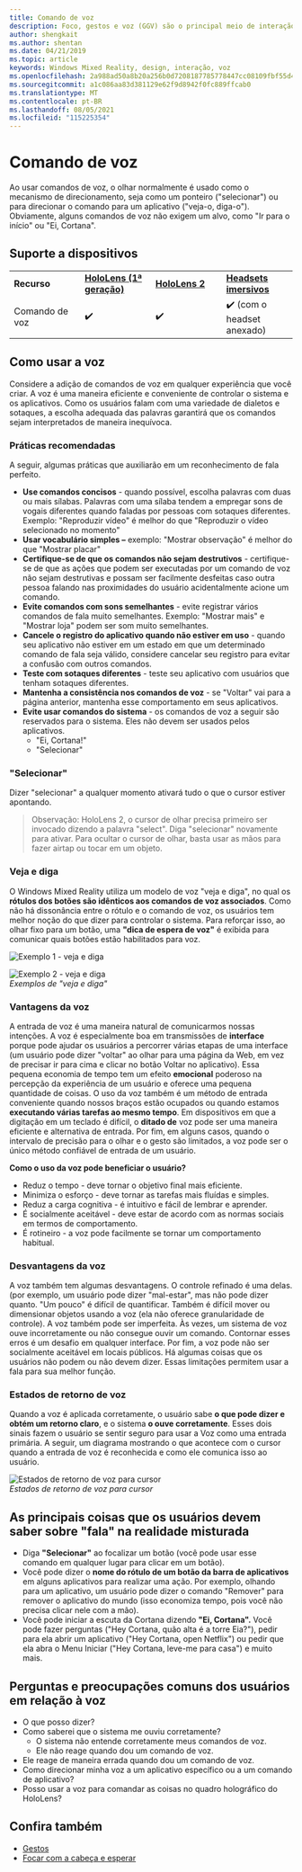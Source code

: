 ```yaml
---
title: Comando de voz
description: Foco, gestos e voz (GGV) são o principal meio de interação do HoloLens. Este artigo fornece orientação sobre design de voz.
author: shengkait
ms.author: shentan
ms.date: 04/21/2019
ms.topic: article
keywords: Windows Mixed Reality, design, interação, voz
ms.openlocfilehash: 2a988ad50a8b20a256b0d7208187785778447cc08109fbf55d4ae83e820a76ba
ms.sourcegitcommit: a1c086aa83d381129e62f9d8942f0fc889ffcab0
ms.translationtype: MT
ms.contentlocale: pt-BR
ms.lasthandoff: 08/05/2021
ms.locfileid: "115225354"
---
```

# <a name="voice-commanding"></a>Comando de voz

Ao usar comandos de voz, o olhar normalmente é usado como o mecanismo de direcionamento, seja como um ponteiro ("selecionar") ou para direcionar o comando para um aplicativo ("veja-o, diga-o"). Obviamente, alguns comandos de voz não exigem um alvo, como "Ir para o início" ou "Ei, Cortana".


## <a name="device-support"></a>Suporte a dispositivos

<table>
    <colgroup>
    <col width="25%" />
    <col width="25%" />
    <col width="25%" />
    <col width="25%" />
    </colgroup>
    <tr>
        <td><strong>Recurso</strong></td>
        <td><a href="/hololens/hololens1-hardware"><strong>HoloLens (1ª geração)</strong></a></td>
        <td><a href="https://docs.microsoft.com/hololens/hololens2-hardware"><strong>HoloLens 2</strong></td>
        <td><a href="../discover/immersive-headset-hardware-details.md"><strong>Headsets imersivos</strong></a></td>
    </tr>
     <tr>
        <td>Comando de voz</td>
        <td>✔️</td>
        <td>✔️</td>
        <td>✔️ (com o headset anexado)</td>
    </tr>
</table>



## <a name="how-to-use-voice"></a>Como usar a voz

Considere a adição de comandos de voz em qualquer experiência que você criar. A voz é uma maneira eficiente e conveniente de controlar o sistema e os aplicativos. Como os usuários falam com uma variedade de dialetos e sotaques, a escolha adequada das palavras garantirá que os comandos sejam interpretados de maneira inequívoca.

### <a name="best-practices"></a>Práticas recomendadas

A seguir, algumas práticas que auxiliarão em um reconhecimento de fala perfeito.
* **Use comandos concisos** - quando possível, escolha palavras com duas ou mais sílabas. Palavras com uma sílaba tendem a empregar sons de vogais diferentes quando faladas por pessoas com sotaques diferentes. Exemplo: "Reproduzir vídeo" é melhor do que "Reproduzir o vídeo selecionado no momento"
* **Usar vocabulário simples –** exemplo: "Mostrar observação" é melhor do que "Mostrar placar"
* **Certifique-se de que os comandos não sejam destrutivos** - certifique-se de que as ações que podem ser executadas por um comando de voz não sejam destrutivas e possam ser facilmente desfeitas caso outra pessoa falando nas proximidades do usuário acidentalmente acione um comando.
* **Evite comandos com sons semelhantes** - evite registrar vários comandos de fala muito semelhantes. Exemplo: "Mostrar mais" e "Mostrar loja" podem ser som muito semelhantes.
* **Cancele o registro do aplicativo quando não estiver em uso** - quando seu aplicativo não estiver em um estado em que um determinado comando de fala seja válido, considere cancelar seu registro para evitar a confusão com outros comandos.
* **Teste com sotaques diferentes** - teste seu aplicativo com usuários que tenham sotaques diferentes.
* **Mantenha a consistência nos comandos de voz** - se "Voltar" vai para a página anterior, mantenha esse comportamento em seus aplicativos.
* **Evite usar comandos do sistema** - os comandos de voz a seguir são reservados para o sistema. Eles não devem ser usados pelos aplicativos.
   * "Ei, Cortana!"
   * "Selecionar"

### <a name="select"></a>"Selecionar"

Dizer "selecionar" a qualquer momento ativará tudo o que o cursor estiver apontando. 

>Observação: HoloLens 2, o cursor de olhar precisa primeiro ser invocado dizendo a palavra "select". Diga "selecionar" novamente para ativar. Para ocultar o cursor de olhar, basta usar as mãos para fazer airtap ou tocar em um objeto. 

### <a name="see-it-say-it"></a>Veja e diga

O Windows Mixed Reality utiliza um modelo de voz "veja e diga", no qual os **rótulos dos botões são idênticos aos comandos de voz associados**. Como não há dissonância entre o rótulo e o comando de voz, os usuários tem melhor noção do que dizer para controlar o sistema. Para reforçar isso, ao olhar fixo para um botão, uma **"dica de espera de voz"** é exibida para comunicar quais botões estão habilitados para voz.


![Exemplo 1 - veja e diga](../design/images/voice-seeitsayit1-640px.jpg)

![Exemplo 2 - veja e diga](../design/images/voice-seeitsayit2-640px.jpg)<br>
*Exemplos de "veja e diga"*

### <a name="voices-strengths"></a>Vantagens da voz

A entrada de voz é uma maneira natural de comunicarmos nossas intenções. A voz é especialmente boa em transmissões de **interface** porque pode ajudar os usuários a percorrer várias etapas de uma interface (um usuário pode dizer "voltar" ao olhar para uma página da Web, em vez de precisar ir para cima e clicar no botão Voltar no aplicativo). Essa pequena economia de tempo tem um efeito **emocional** poderoso na percepção da experiência de um usuário e oferece uma pequena quantidade de coisas. O uso da voz também é um método de entrada conveniente quando nossos braços estão ocupados ou quando estamos **executando várias tarefas ao mesmo tempo**. Em dispositivos em que a digitação em um teclado é difícil, o **ditado de** voz pode ser uma maneira eficiente e alternativa de entrada. Por fim, em alguns  casos, quando o intervalo de precisão para o olhar e o gesto são limitados, a voz pode ser o único método confiável de entrada de um usuário.

**Como o uso da voz pode beneficiar o usuário?**
* Reduz o tempo - deve tornar o objetivo final mais eficiente.
* Minimiza o esforço - deve tornar as tarefas mais fluídas e simples.
* Reduz a carga cognitiva - é intuitivo e fácil de lembrar e aprender.
* É socialmente aceitável - deve estar de acordo com as normas sociais em termos de comportamento.
* É rotineiro - a voz pode facilmente se tornar um comportamento habitual.

### <a name="voices-weaknesses"></a>Desvantagens da voz

A voz também tem algumas desvantagens. O controle refinado é uma delas. (por exemplo, um usuário pode dizer "mal-estar", mas não pode dizer quanto. "Um pouco" é difícil de quantificar. Também é difícil mover ou dimensionar objetos usando a voz (ela não oferece granularidade de controle). A voz também pode ser imperfeita. Às vezes, um sistema de voz ouve incorretamente ou não consegue ouvir um comando. Contornar esses erros é um desafio em qualquer interface. Por fim, a voz pode não ser socialmente aceitável em locais públicos. Há algumas coisas que os usuários não podem ou não devem dizer. Essas limitações permitem usar a fala para sua melhor função.

### <a name="voice-feedback-states"></a>Estados de retorno de voz

Quando a voz é aplicada corretamente, o usuário sabe **o que pode dizer e obtém um retorno claro**, e o sistema **o ouve corretamente**. Esses dois sinais fazem o usuário se sentir seguro para usar a Voz como uma entrada primária. A seguir, um diagrama mostrando o que acontece com o cursor quando a entrada de voz é reconhecida e como ele comunica isso ao usuário.

![Estados de retorno de voz para cursor](../design/images/voicefeedbackstates.png)<br>
*Estados de retorno de voz para cursor*

## <a name="top-things-users-should-know-about-speech-in-mixed-reality"></a>As principais coisas que os usuários devem saber sobre "fala" na realidade misturada
* Diga **"Selecionar"** ao focalizar um botão (você pode usar esse comando em qualquer lugar para clicar em um botão).
* Você pode dizer o **nome do rótulo de um botão da barra de aplicativos** em alguns aplicativos para realizar uma ação. Por exemplo, olhando para um aplicativo, um usuário pode dizer o comando "Remover" para remover o aplicativo do mundo (isso economiza tempo, pois você não precisa clicar nele com a mão).
* Você pode iniciar a escuta da Cortana dizendo **"Ei, Cortana".** Você pode fazer perguntas ("Hey Cortana, quão alta é a torre Eia?"), pedir para ela abrir um aplicativo ("Hey Cortana, open Netflix") ou pedir que ela abra o Menu Iniciar ("Hey Cortana, leve-me para casa") e muito mais.

## <a name="common-questions-and-concerns-users-have-about-voice"></a>Perguntas e preocupações comuns dos usuários em relação à voz
* O que posso dizer?
* Como saberei que o sistema me ouviu corretamente?
   * O sistema não entende corretamente meus comandos de voz.
   * Ele não reage quando dou um comando de voz.
* Ele reage de maneira errada quando dou um comando de voz.
* Como direcionar minha voz a um aplicativo específico ou a um comando de aplicativo?
* Posso usar a voz para comandar as coisas no quadro holográfico do HoloLens?

## <a name="see-also"></a>Confira também
* [Gestos](../design/gaze-and-commit.md#composite-gestures)
* [Focar com a cabeça e esperar](../design/gaze-and-dwell.md)